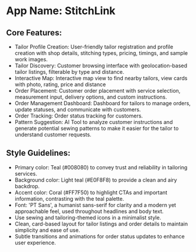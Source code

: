 # **App Name**: StitchLink

## Core Features:

- Tailor Profile Creation: User-friendly tailor registration and profile creation with shop details, stitching types, pricing, timings, and sample work images.
- Tailor Discovery: Customer browsing interface with geolocation-based tailor listings, filterable by type and distance.
- Interactive Map: Interactive map view to find nearby tailors, view cards with photo, rating, price and distance
- Order Placement: Customer order placement with service selection, measurement input, delivery options, and custom instructions.
- Order Management Dashboard: Dashboard for tailors to manage orders, update statuses, and communicate with customers.
- Order Tracking: Order status tracking for customers.
- Pattern Suggestion: AI Tool to analyze customer instructions and generate potential sewing patterns to make it easier for the tailor to understand customer requests. 

## Style Guidelines:

- Primary color: Teal (#008080) to convey trust and reliability in tailoring services.
- Background color: Light teal (#E0F8F8) to provide a clean and airy backdrop.
- Accent color: Coral (#FF7F50) to highlight CTAs and important information, contrasting with the teal palette.
- Font: 'PT Sans', a humanist sans-serif for clarity and a modern yet approachable feel, used throughout headlines and body text.
- Use sewing and tailoring-themed icons in a minimalist style.
- Clean, card-based layout for tailor listings and order details to maintain simplicity and ease of use.
- Subtle transitions and animations for order status updates to enhance user experience.